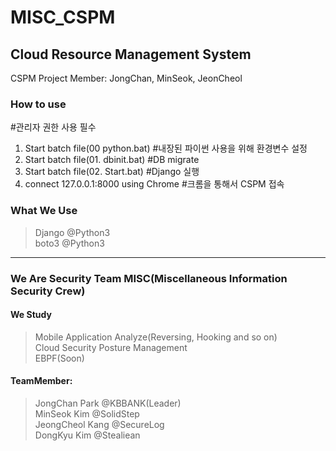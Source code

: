 # MISC_CSPM
## Cloud Resource Management System    
CSPM Project Member: JongChan, MinSeok, JeonCheol
### How to use  
#관리자 권한 사용 필수
1. Start batch file(00 python.bat) #내장된 파이썬 사용을 위해 환경변수 설정
2. Start batch file(01. dbinit.bat) #DB migrate
3. Start batch file(02. Start.bat) #Django 실행
4. connect 127.0.0.1:8000 using Chrome #크롬을 통해서 CSPM 접속

### What We Use
>Django @Python3  
>boto3 @Python3


-----------------------------------------------------------------------
### We Are Security Team MISC(Miscellaneous Information Security Crew)  

#### We Study  
>Mobile Application Analyze(Reversing, Hooking and so on)  
>Cloud Security Posture Management  
>EBPF(Soon)

#### TeamMember:
>JongChan Park   @KBBANK(Leader)  
>MinSeok Kim     @SolidStep   
>JeongCheol Kang @SecureLog  
>DongKyu Kim     @Stealiean   

